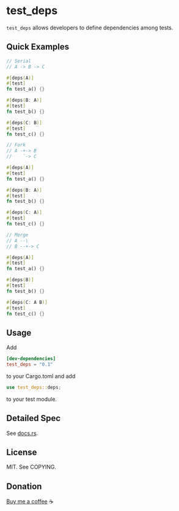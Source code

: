 # test_deps

`test_deps` allows developers to define dependencies among tests.

## Quick Examples

```rust
// Serial
// A -> B -> C

#[deps(A)]
#[test]
fn test_a() {}

#[deps(B: A)]
#[test]
fn test_b() {}

#[deps(C: B)]
#[test]
fn test_c() {}
```

```rust
// Fork
// A -+-> B
//    `-> C

#[deps(A)]
#[test]
fn test_a() {}

#[deps(B: A)]
#[test]
fn test_b() {}

#[deps(C: A)]
#[test]
fn test_c() {}
```

```rust
// Merge
// A --\
// B --+-> C

#[deps(A)]
#[test]
fn test_a() {}

#[deps(B)]
#[test]
fn test_b() {}

#[deps(C: A B)]
#[test]
fn test_c() {}
```

## Usage

Add

```toml
[dev-dependencies]
test_deps = "0.1"
```

to your Cargo.toml and add

```rust
use test_deps::deps;
```

to your test module.

## Detailed Spec

See [docs.rs](https://docs.rs/test_deps).

## License

MIT. See COPYING.

## Donation

[Buy me a coffee](https://buymeacoffee.com/nshou) ☕

